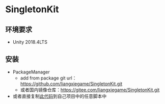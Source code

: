 # SingletonKit



## 环境要求

* Unity 2018.4LTS

## 安装

* PackageManager
    * add from package git url：https://github.com/liangxiegame/SingletonKit.git 
    * 或者国内镜像仓库：https://gitee.com/liangxiegame/SingletonKit.git
* 或者直接复制[此代码](SingletonKit.cs)到自己项目中的任意脚本中

